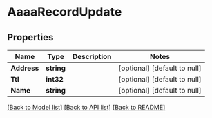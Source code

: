 # AaaaRecordUpdate

## Properties
Name | Type | Description | Notes
------------ | ------------- | ------------- | -------------
**Address** | **string** |  | [optional] [default to null]
**Ttl** | **int32** |  | [optional] [default to null]
**Name** | **string** |  | [optional] [default to null]

[[Back to Model list]](../README.md#documentation-for-models) [[Back to API list]](../README.md#documentation-for-api-endpoints) [[Back to README]](../README.md)



